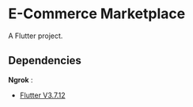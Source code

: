# E-Commerce Marketplace

A Flutter project.

## Dependencies
<b>Ngrok</b> :
- [Flutter V3.7.12](https://storage.googleapis.com/flutter_infra_release/releases/stable/windows/flutter_windows_3.7.12-stable.zip)
